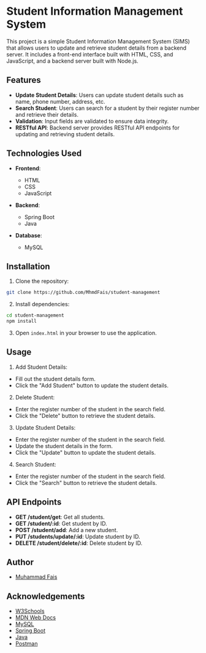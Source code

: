 # Student Information Management System

This project is a simple Student Information Management System (SIMS) that allows users to update and retrieve student details from a backend server. It includes a front-end interface built with HTML, CSS, and JavaScript, and a backend server built with Node.js.

## Features

- **Update Student Details**: Users can update student details such as name, phone number, address, etc.
- **Search Student**: Users can search for a student by their register number and retrieve their details.
- **Validation**: Input fields are validated to ensure data integrity.
- **RESTful API**: Backend server provides RESTful API endpoints for updating and retrieving student details.

## Technologies Used

- **Frontend**:

  - HTML
  - CSS
  - JavaScript

- **Backend**:

  - Spring Boot
  - Java

- **Database**:
  - MySQL

## Installation

1. Clone the repository:

```bash
git clone https://github.com/MhmdFais/student-management
```

2. Install dependencies:

```bash
cd student-management
npm install
```

3. Open `index.html` in your browser to use the application.

## Usage

1. Add Student Details:

- Fill out the student details form.
- Click the "Add Student" button to update the student details.

2. Delete Student:

- Enter the register number of the student in the search field.
- Click the "Delete" button to retrieve the student details.

3. Update Student Details:

- Enter the register number of the student in the search field.
- Update the student details in the form.
- Click the "Update" button to update the student details.

4. Search Student:

- Enter the register number of the student in the search field.
- Click the "Search" button to retrieve the student details.

## API Endpoints

- **GET /student/get**: Get all students.
- **GET /student/:id**: Get student by ID.
- **POST /student/add**: Add a new student.
- **PUT /students/update/:id**: Update student by ID.
- **DELETE /student/delete/:id**: Delete student by ID.

## Author

- [Muhammad Fais](https://github.com/MhmdFais)

## Acknowledgements

- [W3Schools](https://www.w3schools.com/)
- [MDN Web Docs](https://developer.mozilla.org/en-US/)
- [MySQL](https://www.mysql.com/)
- [Spring Boot](https://spring.io/projects/spring-boot)
- [Java](https://www.java.com/)
- [Postman](https://www.postman.com/)
